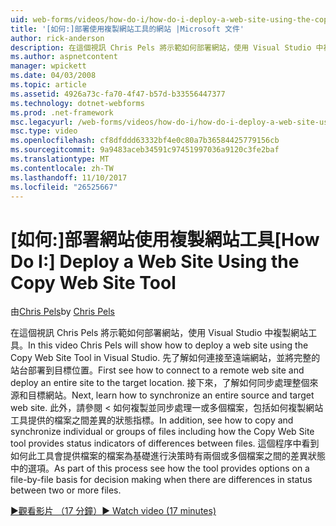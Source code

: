 ```yaml
---
uid: web-forms/videos/how-do-i/how-do-i-deploy-a-web-site-using-the-copy-web-site-tool
title: '[如何:]部署使用複製網站工具的網站 |Microsoft 文件'
author: rick-anderson
description: 在這個視訊 Chris Pels 將示範如何部署網站，使用 Visual Studio 中複製網站工具。 第一次看到如何連接至遠端網站與...
ms.author: aspnetcontent
manager: wpickett
ms.date: 04/03/2008
ms.topic: article
ms.assetid: 4926a73c-fa70-4f47-b57d-b33556447377
ms.technology: dotnet-webforms
ms.prod: .net-framework
msc.legacyurl: /web-forms/videos/how-do-i/how-do-i-deploy-a-web-site-using-the-copy-web-site-tool
msc.type: video
ms.openlocfilehash: cf8dfddd63332bf4e0c80a7b36584425779156cb
ms.sourcegitcommit: 9a9483aceb34591c97451997036a9120c3fe2baf
ms.translationtype: MT
ms.contentlocale: zh-TW
ms.lasthandoff: 11/10/2017
ms.locfileid: "26525667"
---
```

<a name="how-do-i-deploy-a-web-site-using-the-copy-web-site-tool"></a><span data-ttu-id="1bda8-104">[如何:]部署網站使用複製網站工具</span><span class="sxs-lookup"><span data-stu-id="1bda8-104">[How Do I:] Deploy a Web Site Using the Copy Web Site Tool</span></span>
====================
<span data-ttu-id="1bda8-105">由[Chris Pels](https://twitter.com/chrispels)</span><span class="sxs-lookup"><span data-stu-id="1bda8-105">by [Chris Pels](https://twitter.com/chrispels)</span></span>

<span data-ttu-id="1bda8-106">在這個視訊 Chris Pels 將示範如何部署網站，使用 Visual Studio 中複製網站工具。</span><span class="sxs-lookup"><span data-stu-id="1bda8-106">In this video Chris Pels will show how to deploy a web site using the Copy Web Site Tool in Visual Studio.</span></span> <span data-ttu-id="1bda8-107">先了解如何連接至遠端網站，並將完整的站台部署到目標位置。</span><span class="sxs-lookup"><span data-stu-id="1bda8-107">First see how to connect to a remote web site and deploy an entire site to the target location.</span></span> <span data-ttu-id="1bda8-108">接下來，了解如何同步處理整個來源和目標網站。</span><span class="sxs-lookup"><span data-stu-id="1bda8-108">Next, learn how to synchronize an entire source and target web site.</span></span> <span data-ttu-id="1bda8-109">此外，請參閱 < 如何複製並同步處理一或多個檔案，包括如何複製網站工具提供的檔案之間差異的狀態指標。</span><span class="sxs-lookup"><span data-stu-id="1bda8-109">In addition, see how to copy and synchronize individual or groups of files including how the Copy Web Site tool provides status indicators of differences between files.</span></span> <span data-ttu-id="1bda8-110">這個程序中看到如何此工具會提供檔案的檔案為基礎進行決策時有兩個或多個檔案之間的差異狀態中的選項。</span><span class="sxs-lookup"><span data-stu-id="1bda8-110">As part of this process see how the tool provides options on a file-by-file basis for decision making when there are differences in status between two or more files.</span></span>

[<span data-ttu-id="1bda8-111">&#9654;觀看影片 （17 分鐘）</span><span class="sxs-lookup"><span data-stu-id="1bda8-111">&#9654; Watch video (17 minutes)</span></span>](https://channel9.msdn.com/Blogs/ASP-NET-Site-Videos/how-do-i-deploy-a-web-site-using-the-copy-web-site-tool)
